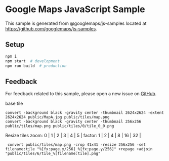 # Google Maps JavaScript Sample

This sample is generated from @googlemaps/js-samples located at
https://github.com/googlemaps/js-samples.

## Setup

```sh
npm i
npm start  # development
npm run build  # production
```

## Feedback

For feedback related to this sample, please open a new issue on
[GitHub](https://github.com/googlemaps/js-samples/issues).

base tile
```
convert -background black -gravity center -thumbnail 2624x2624 -extent 2624x2624 public/MapA.jpg public/tiles/map.png
convert -background black -gravity center -thumbnail 256x256 public/tiles/map.png public/tiles/0/tile_0_0.png
```


Resize tiles 
zoom:   0 | 1 | 2 | 3 | 4  | 5  |
factor: 1 | 2 | 4 | 8 | 16 | 32 |
```
 convert public/tiles/map.png -crop 41x41 -resize 256x256 -set filename:tile "%[fx:page.x/256]_%[fx:page.y/256]" +repage +adjoin "public/tiles/6/tile_%[filename:tile].png"
```